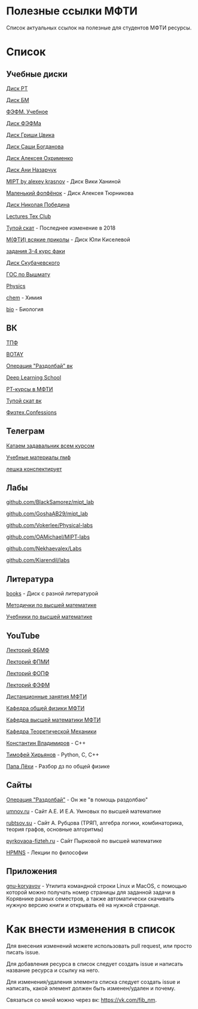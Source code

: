 # Полезные ссылки МФТИ
Список актуальных ссылок на полезные для студентов МФТИ ресурсы.

# Список

## Учебные диски
[Диск РТ]

[Диск БМ]

[ФЭФМ. Учебное]

[Диск ФЭФМа]

[Диск Гриши Цвика]

[Диск Саши Богданова]

[Диск Алексея Охрименко]

[Диск Ани Назарчук]

[MIPT by alexey krasnov] - Диск Вики Ханиной

[Маленький фопфёнок] - Диск Алексея Тюрникова

[Диск Николая Победина]

[Lectures Tex Club]

[Тупой скат] - Последнее изменение в 2018

[М(ФТИ) всякие приколы] - Диск Юли Киселевой

[задания 3-4 курс факи]

[Диск Скубачевского]

[ГОС по Вышмату]

[Physics]

[chem] - Химия

[bio] - Биология

## ВК

[ТПФ]

[BOTAY]

[Операция "Раздолбай" вк]

[Deep Learning School]

[РТ-курсы в МФТИ]

[Тупой скат вк]

[Физтех.Confessions]

## Телеграм

[Катаем задавальник всем курсом]

[Учебные материалы пмф]

[лешка конспектирует]

## Лабы

[github.com/BlackSamorez/mipt_lab]

[github.com/GoshaAB29/mipt_lab]

[github.com/Vokerlee/Physical-labs]

[github.com/OAMichael/MIPT-labs]

[github.com/Nekhaevalex/Labs]

[github.com/Kiarendil/labs]

## Литература

[books] - Диск с разной литературой

[Методички по высшей математике]

[Учебники по высшей математике]

## YouTube

[Лекторий ФБМФ]

[Лекторий ФПМИ]

[Лекторий ФОПФ]

[Лекторий ФЭФМ]

[Дистанционные занятия МФТИ]

[Кафедра общей физики МФТИ]

[Кафедра высшей математики МФТИ]

[Кафедра Теоретической Механики]

[Константин Владимиров] - C++

[Тимофей Хирьянов] - Python, C, C++

[Папа Лёхи] - Разбор дз по общей физике

## Сайты

[Операция "Раздолбай"] - Он же "в помощь раздолбаю"

[umnov.ru] - Сайт А.Е. И Е.А. Умновых по высшей математике

[rubtsov.su] - Сайт А. Рубцова (ТРЯП, алгебра логики, комбинаторика, теория графов, основные алгоритмы)

[pyrkovaoa-fizteh.ru] - Сайт Пырковой по высшей математике

[HPMNS] - Лекции по философии

## Приложения

[gnu-koryavov] - Утилита командной строки Linux и MacOS, с помощью которой можно получать номер страницы для заданной задачи в Корявнике разных семестров, а также автоматически скачивать нужную версию книги и открывать её на нужной странице.

# Как внести изменения в список
Для внесения изменений можете использовать pull request, или просто писать issue.

Для добавления ресурса в список следует создать issue и написать название ресурса и ссылку на него.

Для изменения/удаления элемента списка следует создать issue и написать, какой элемент должен быть изменен/удален и почему.

Связаться со мной можно через вк: https://vk.com/fib_nm.

<!----------------------------------{ учебные диски }--------------------------------->
[Диск РТ]: https://disk.yandex.ru/d/7gi3IcRf-x6A9w
[Диск БМ]: https://disk.yandex.ru/d/o2uVj54sQJi7yA
[ФЭФМ. Учебное]: https://cloud.mail.ru/public/A81Y/LKw1aaFQJ
[Диск ФЭФМа]: https://drive.google.com/drive/u/1/folders/159WXL66iMOzPDDBFx9lLjBtDfc1KLtCs
[Диск Гриши Цвика]: https://drive.google.com/drive/folders/1pIoZHyIIoQNkH2wFI5CjMjHWWl3tYqds
[Диск Саши Богданова]: https://drive.google.com/drive/folders/1RUegjqhPkQsCEeWs0yzThiTsvHQ4g-tb
[Диск Алексея Охрименко]: https://disk.yandex.ru/d/KM9tmEqktez2Bw
[Диск Ани Назарчук]: https://disk.yandex.ru/d/FkDlbMtLMTE48Q
[MIPT by alexey krasnov]: https://disk.yandex.com/d/OKF8sL_f8K3oXA
[Маленький фопфёнок]: https://drive.google.com/drive/folders/1diz0NX0Gt6dtWG5FsSQfotXPS2zhHmPl
[Диск Николая Победина]: https://drive.google.com/drive/folders/1yzQpcIFcg_iIifawsfPyUIaabgUpr1gN
[Lectures Tex Club]: https://disk.yandex.ru/d/IDUn8-HtGvIBYA
[Тупой скат]: https://drive.google.com/drive/folders/0B5U2D1zceCRyZ1FDaWVUUzNWVVE?resourcekey=0-f-2fDHkjeA55Rua0t8noQw
[М(ФТИ) всякие приколы]: https://drive.google.com/drive/folders/1SYLnCQ_b1udKujWBJ2v8--BDP8LXyjwT
[задания 3-4 курс факи]: https://disk.yandex.ru/d/H58tYUst7xexfw
[Диск Скубачевского]: https://disk.yandex.ru/d/ZViQIMLaJqFUFg
[ГОС по Вышмату]: https://disk.yandex.ru/d/oz8LX6OctmqLdw
[Physics]: https://disk.yandex.ru/d/YdkpvEbcGnxXow
[chem]: https://disk.yandex.ru/d/wURLXxVDtA8Qjw
[bio]: https://disk.yandex.ru/d/hSRqRQNkdaqZCg

<!----------------------------------{ ВК }--------------------------------->
[ТПФ]: https://vk.com/t_p_phystech
[BOTAY]: https://vk.com/botay_phystech
[Операция "Раздолбай" вк]: https://vk.com/mipt1
[Deep Learning School]: https://vk.com/dlschool_mipt
[РТ-курсы в МФТИ]: https://vk.com/drec_courses
[Тупой скат вк]: https://vk.com/tupoy_skat
[Физтех.Confessions]: https://vk.com/phystech.confessions

<!----------------------------------{ Телеграм }--------------------------------->
[Катаем задавальник всем курсом]: https://t.me/joinchat/cUGBaoxrYl44MTdi
[Учебные материалы пмф]: https://t.me/joinchat/u7PRyovIOIc5ZWFi
[лешка конспектирует]: https://t.me/krssnoval

<!----------------------------------{ Лабы }--------------------------------->
[github.com/BlackSamorez/mipt_lab]: https://github.com/BlackSamorez/mipt_lab
[github.com/GoshaAB29/mipt_lab]: https://github.com/GoshaAB29/mipt_lab
[github.com/Vokerlee/Physical-labs]: https://github.com/Vokerlee/Physical-labs
[github.com/OAMichael/MIPT-labs]: https://github.com/OAMichael/MIPT-labs
[github.com/Nekhaevalex/Labs]: https://github.com/Nekhaevalex/Labs
[github.com/Kiarendil/labs]: https://github.com/Kiarendil/labs

<!----------------------------------{ Литература }--------------------------------->
[books]: https://disk.yandex.ru/d/eQoqRtSgpxqtug
[Методички по высшей математике]: https://old.mipt.ru/education/chair/mathematics/study/methods/
[Учебники по высшей математике]: https://old.mipt.ru/education/chair/mathematics/study/uchebniki/

<!----------------------------------{ YouTube }--------------------------------->
[Лекторий ФБМФ]: https://www.youtube.com/@lectoriy_bma/videos
[Лекторий ФПМИ]: https://www.youtube.com/c/ЛекторийФПМИ
[Лекторий ФОПФ]: https://www.youtube.com/@dgap_lectorium/videos
[Лекторий ФЭФМ]: https://www.youtube.com/@prionerofMIPT
[Дистанционные занятия МФТИ]: https://www.youtube.com/channel/UCEEhbFAvl3fOW5geICQbMcg
[Кафедра общей физики МФТИ]: https://www.youtube.com/c/КафедраобщейфизикиМФТИ
[Кафедра высшей математики МФТИ]: https://www.youtube.com/channel/UC_ByV5irnAmCUZEGVZntFmQ
[Кафедра Теоретической Механики]: https://www.youtube.com/channel/UCdQN8tQsBJFMx57wsLt0JKw
[Константин Владимиров]: https://www.youtube.com/channel/UCvmBEbr9NZt7UEh9doI7n_A
[Тимофей Хирьянов]: https://www.youtube.com/c/ТимофейХирьянов
[Папа Лёхи]: https://www.youtube.com/@llalla_Jiexu

<!----------------------------------{ Сайты }--------------------------------->
[Операция "Раздолбай"]: https://mipt1.ru/
[umnov.ru]: http://www.umnov.ru/
[rubtsov.su]: http://www.rubtsov.su/
[HPMNS]: https://hpmns.gitbook.io/notes
[pyrkovaoa-fizteh.ru]: https://pyrkovaoa-fizteh.ru/

<!----------------------------------{ Приложения }--------------------------------->
[gnu-koryavov]: https://github.com/sin-diesel/gnu-koryavov
